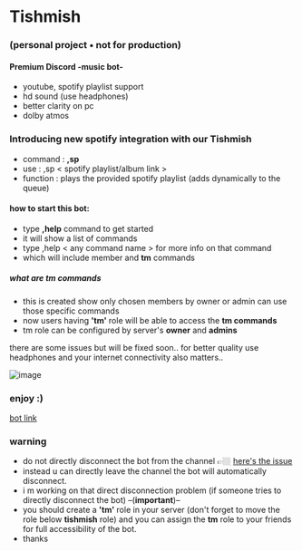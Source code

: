 # Tishmish 
### (personal project • not for production)
#### Premium Discord -music bot-
  - youtube, spotify playlist support 
  - hd sound (use headphones)
  - better clarity on pc
  - dolby atmos 
### Introducing new spotify integration with our Tishmish
  - command : **,sp**
  - use : ,sp < spotify playlist/album link >
  - function : plays the provided spotify playlist (adds dynamically to the queue)
#### how to start this bot: 
- type **,help** command to get started
- it will show a list of commands
- type ,help < any command name > for more info on that command
- which will include member and **tm** commands

##### what are tm commands
  - this is created show only chosen members by owner or admin can use those specific commands
  - now users having **'tm'** role will be able to access the **tm commands** 
  - tm role can be configured by server's **owner** and **admins**

there are some issues but will be fixed soon..
for better quality use headphones and your internet connectivity also matters..

![image](https://user-images.githubusercontent.com/95137415/197322115-2692042a-59d3-4ada-b2b5-5571f78e8ab1.png)

### enjoy :)
[bot link](https://discord.com/api/oauth2/authorize?client_id=1007653203711639562&permissions=8&scope=bot)

### warning 
- do not directly disconnect the bot from the channel 👉🏼 [here's the issue](https://github.com/awmie/tishmish/issues/1#issue-1432576605)
- instead u can directly leave the channel the bot will automatically disconnect.
- i m working on that direct disconnection problem (if someone tries to directly disconnect the bot)
    –(**important**)–
- you should create a **'tm'** role in your server (don't forget to move the role below **tishmish** role) and you can assign the **tm** role to your friends for full accessibility of the bot.
- thanks 